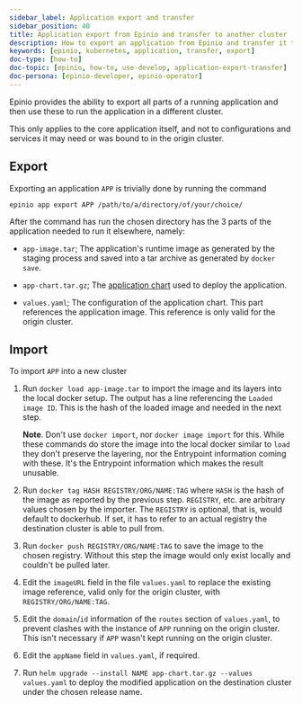 ```yaml
---
sidebar_label: Application export and transfer
sidebar_position: 40
title: Application export from Epinio and transfer to another cluster
description: How to export an application from Epinio and transfer it to another cluster.
keywords: [epinio, kubernetes, application, transfer, export]
doc-type: [how-to]
doc-topic: [epinio, how-to, use-develop, application-export-transfer]
doc-persona: [epinio-developer, epinio-operator]
---
```


Epinio provides the ability to export all parts of a running application and then use these to run
the application in a different cluster.

This only applies to the core application itself, and not to configurations
and services it may need or was bound to in the origin cluster.

## Export

Exporting an application `APP` is trivially done by running the command

```console
epinio app export APP /path/to/a/directory/of/your/choice/
```

After the command has run the chosen directory has the 3 parts of the application needed to run
it elsewhere, namely:

- `app-image.tar`; The application's runtime image as generated by the staging process and saved into a tar archive as generated by `docker save`.

- `app-chart.tar.gz`; The [application chart](../customization/create_custom_appcharts.md) used to deploy the application.

- `values.yaml`; The configuration of the application chart.
This part references the application image.
This reference is only valid for the origin cluster.

## Import

To import `APP` into a new cluster

1. Run `docker load app-image.tar` to import the image and its layers into the local docker setup.
The output has a line referencing the `Loaded image ID`.
This is the hash of the loaded image and needed in the next step.

   __Note__. Don't use `docker import`, nor `docker image import` for this.
   While these commands do store the image into the local docker similar to `load` they don't preserve the layering,
   nor the Entrypoint information coming with these.
   It's the Entrypoint information which makes the result unusable.

1. Run `docker tag HASH REGISTRY/ORG/NAME:TAG` where `HASH` is the hash of the image as reported by the previous step.
`REGISTRY`, etc. are arbitrary values chosen by the importer.
The `REGISTRY` is optional, that is, would default to dockerhub.
If set, it has to refer to an actual registry the destination cluster is able to pull from.

1. Run `docker push REGISTRY/ORG/NAME:TAG` to save the image to the chosen registry.
Without this step the image would only exist locally and couldn't be pulled later.

1. Edit the `imageURL` field in the file `values.yaml` to replace the existing image reference,
valid only for the origin cluster, with `REGISTRY/ORG/NAME:TAG`.

1. Edit the `domain`/`id` information of the `routes` section of `values.yaml`,
to prevent clashes with the instance of `APP` running on the origin cluster.
This isn't necessary if `APP` wasn't kept running on the origin cluster.

1. Edit the `appName` field in `values.yaml`, if required.

1. Run `helm upgrade --install NAME app-chart.tar.gz --values values.yaml` to deploy the modified application on the destination cluster under the chosen release name.
